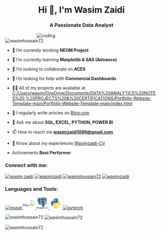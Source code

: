 <h1 align="center">Hi 👋, I'm Wasim Zaidi</h1>
<h3 align="center">A Passionate Data Analyst</h3>

<img align="right" alt="coding" width="400" src="https://cdn.prod.website-files.com/6672f2c52186ba163a2a83d7/669ebe50d27619711b006102_Data%20report.gif">

<p align="left"> <img src="https://komarev.com/ghpvc/?username=wasimhussain72&label=Profile%20views&color=0e75b6&style=flat" alt="wasimhussain72" /> </p>

- 🔭 I’m currently working **NEOM Project**

- 🌱 I’m currently learning **Matplotlib & SAS (Advance)**

- 👯 I’m looking to collaborate on **ACES**

- 🤝 I’m looking for help with **Commercial Dashboards**

- 👨‍💻 All of my projects are available at [C:/Users/wasim/OneDrive/Documents/DATA%20ANALYTICS%20NOTES%20,%20PROJECTS%20&%20CERTIFICATIONS/Portfolio-Website-Template-main/Portfolio-Website-Template-main/index.html](C:/Users/wasim/OneDrive/Documents/DATA%20ANALYTICS%20NOTES%20,%20PROJECTS%20&%20CERTIFICATIONS/Portfolio-Website-Template-main/Portfolio-Website-Template-main/index.html)

- 📝 I regularly write articles on [Blog.com](Blog.com)

- 💬 Ask me about **SQL, EXCEL, PYTHON, POWER BI**

- 📫 How to reach me **wasimzaidi1099@gmail.com**

- 📄 Know about my experiences [Wasimzaidi-CV](Wasimzaidi-CV)

- Achivements **Best Performer**

<h3 align="left">Connect with me:</h3>
<p align="left">
<a href="https://linkedin.com/in/wasim zaidi" target="blank"><img align="center" src="https://raw.githubusercontent.com/rahuldkjain/github-profile-readme-generator/master/src/images/icons/Social/linked-in-alt.svg" alt="wasim zaidi" height="30" width="40" /></a>
<a href="https://kaggle.com/wasimzaidi" target="blank"><img align="center" src="https://raw.githubusercontent.com/rahuldkjain/github-profile-readme-generator/master/src/images/icons/Social/kaggle.svg" alt="wasimzaidi" height="30" width="40" /></a>
<a href="https://instagram.com/wasimhussain72" target="blank"><img align="center" src="https://raw.githubusercontent.com/rahuldkjain/github-profile-readme-generator/master/src/images/icons/Social/instagram.svg" alt="wasimhussain72" height="30" width="40" /></a>
<a href="https://www.leetcode.com/wasimzaidi" target="blank"><img align="center" src="https://raw.githubusercontent.com/rahuldkjain/github-profile-readme-generator/master/src/images/icons/Social/leet-code.svg" alt="wasimzaidi" height="30" width="40" /></a>
</p>

<h3 align="left">Languages and Tools:</h3>
<p align="left"> <a href="https://www.microsoft.com/en-us/sql-server" target="_blank" rel="noreferrer"> <img src="https://www.svgrepo.com/show/303229/microsoft-sql-server-logo.svg" alt="mssql" width="40" height="40"/> </a> <a href="https://www.mysql.com/" target="_blank" rel="noreferrer"> <img src="https://raw.githubusercontent.com/devicons/devicon/master/icons/mysql/mysql-original-wordmark.svg" alt="mysql" width="40" height="40"/> </a> <a href="https://www.postgresql.org" target="_blank" rel="noreferrer"> <img src="https://raw.githubusercontent.com/devicons/devicon/master/icons/postgresql/postgresql-original-wordmark.svg" alt="postgresql" width="40" height="40"/> </a> <a href="https://www.python.org" target="_blank" rel="noreferrer"> <img src="https://raw.githubusercontent.com/devicons/devicon/master/icons/python/python-original.svg" alt="python" width="40" height="40"/> </a> <a href="https://pytorch.org/" target="_blank" rel="noreferrer"> <img src="https://www.vectorlogo.zone/logos/pytorch/pytorch-icon.svg" alt="pytorch" width="40" height="40"/> </a> </p>

<p><img align="left" src="https://github-readme-stats.vercel.app/api/top-langs?username=wasimhussain72&show_icons=true&locale=en&layout=compact" alt="wasimhussain72" /></p>

<p>&nbsp;<img align="center" src="https://github-readme-stats.vercel.app/api?username=wasimhussain72&show_icons=true&locale=en" alt="wasimhussain72" /></p>

<p><img align="center" src="https://github-readme-streak-stats.herokuapp.com/?user=wasimhussain72&" alt="wasimhussain72" /></p>
